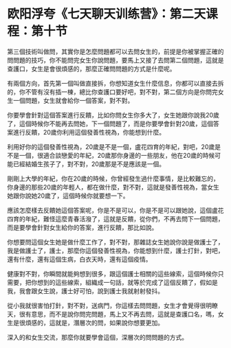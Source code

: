 # 欧阳浮夸《七天聊天训练营》：第二天课程：第十节

第三個技術叫做問，其實你是怎麼問題都可以去問女生的，前提是你被掌握正確的問問題的技巧，你不能問完女生你說問題，要馬上又接了去問第二個問題，這就是查護口，女生是會很煩感的，那麼正確問問題的方式是什麼呢。

有兩個方向，首先第一個叫做直接拆，你想知道女生什麼信息，你都可以直接去拆的，你不管有沒有插一棟，總比你查護口要好吧，對不對，第二個方向是你問完女生一個問題，女生就會給你一個答案，對不對。

你要學會針對這個答案進行反饋，比如你問女生你多大了，女生她跟你說我20歲了，這個時候你不能再去問她，下一個問題了，而是你要學會針對20歲，這個答案進行反饋，20歲你利用這個發善性視為，你能想到什麼。

利用好你的這個發善性視為，20歲是不是一個，盧花四育的年紀，對吧，20歲是不是一個，很適合談戀愛的年紀，20歲那你身邊的一些朋友，他在20歲的時候可能已經結婚生孩子了，對不對，20歲那是不是應該是一個。

剛剛上大學的年紀，你在20歲的時候，你曾經發生過什麼事情，是比較難忘的，你身邊的那些20歲的年輕人，都在做什麼，對不對，這就是發善性視為，當女生她跟你說她20歲了，這個時候你就要想一下。

應該怎麼樣去反饋她這個答案呢，你是不是可以，你是不是可以跟她說，這個盧花四育的年紀，難怪這麼青春活潑了，這就是反饋，從你們，不再去問下一個問題，而是要學會針對女生給你的答案，進行反饋，那比如說。

你想要問這個女生她是做什麼工作了，對不對，那雜誌女生她說你說是做護士了，我是做護士了，護士，那麼你這個發善性視為，你能想到什麼，護士打針，對吧，還有什麼，還有這個生病，白衣天時，還有這個疫情。

健康對不對，你瞬間就能夠想到很多，跟這個護士相關的這些線索，這個時候你只需要，把你想到的這些線索，組織成一句話，就等於完成了這個反饋了，假如是我，我會跟女生說，護士好可怕，說到護士我就射射發抖。

從小我就很害怕打針，對不對，送病門，你這樣去問問題，女生才會覺得很明瞭天，很有意思，而不是說你問完問題，馬上又不再去問，這就是查護口名，嗎，女生是很煩感的，這就是，潛層次的問，如果說你想要更加。

深入的和女生交流，那麼你就要學會這個，深層次的問問題的方式。